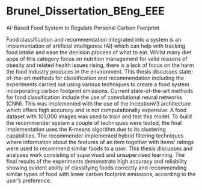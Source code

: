 # Brunel_Dissertation_BEng_EEE
AI-Based Food System to Regulate Personal Carbon Footprint

Food classification and recommendation integrated into a system is an implementation of artificial intelligence (AI) which can help with tracking food intake and ease the decision process of what to eat. Whilst many diet apps of this category focus on nutrition management for valid reasons of obesity and related health issues rising, there is a lack of focus on the harm the food industry produces in the environment. This thesis discusses state-of-the-art methods for classification and recommendation including the experiments carried out using various techniques to create a food system incorporating carbon footprint emissions.
Current state-of-the-art methods for food classification include the use of convolutional neural networks (CNN). This was implemented with the use of the InceptionV3 architecture which offers high accuracy and is not computationally expensive. A food dataset with 101,000 images was used to train and test this model.
To build the recommender system a couple of techniques were tested, the final implementation uses the K-means algorithm due to its clustering capabilities. The recommender implemented hybrid filtering techniques where information about the features of an item together with items’ ratings were used to recommend similar foods to a user.
This thesis discusses and analyses work consisting of supervised and unsupervised learning. The final results of the experiments demonstrate high accuracy and reliability showing evident ability of classifying foods correctly and recommending similar types of food with lower carbon footprint emissions, according to the user’s preference.
